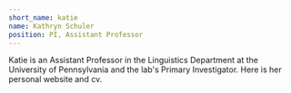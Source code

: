 ```yaml
---
short_name: katie
name: Kathryn Schuler
position: PI, Assistant Professor
---
```


Katie is an Assistant Professor in the Linguistics Department at the University of Pennsylvania and the lab's Primary Investigator. Here is her personal website and cv. 
